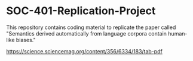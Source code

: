 # SOC-401-Replication-Project
This repository contains coding material to replicate the paper called "Semantics derived automatically from language corpora contain human-like biases."

https://science.sciencemag.org/content/356/6334/183/tab-pdf
